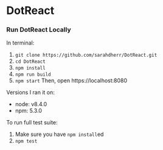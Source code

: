 # DotReact

### Run DotReact Locally
In terminal:
1. `git clone https://github.com/sarahdherr/DotReact.git`
2. `cd DotReact`
3. `npm install`
4. `npm run build`
5. `npm start`
Then, open https://localhost:8080

Versions I ran it on:
* node: v8.4.0
* npm: 5.3.0

To run full test suite:
1. Make sure you have `npm install`ed
2. `npm test`
